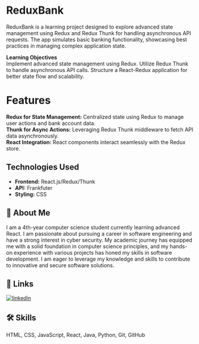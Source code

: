 
# ReduxBank



ReduxBank is a learning project designed to explore advanced state management using Redux and Redux Thunk for handling asynchronous API requests. The app simulates basic banking functionality, showcasing best practices in managing complex application state.

**Learning Objectives**  
Implement advanced state management using Redux.
Utilize Redux Thunk to handle asynchronous API calls.
Structure a React-Redux application for better state flow and scalability.



# Features
 
**Redux for State Management:** Centralized state using Redux to manage user actions and bank account data.  
**Thunk for Async Actions:** Leveraging Redux Thunk middleware to fetch API data asynchronously.      
**React Integration:** React components interact seamlessly with the Redux store.  









## Technologies Used

- **Frontend:** React.js/Redux/Thunk
- **API:**  Frankfuter
- **Styling:** CSS 


## 🚀 About Me
I am a 4th-year computer science student currently learning advanced React. I am passionate about pursuing a career in software engineering and have a strong interest in cyber security. My academic journey has equipped me with a solid foundation in computer science principles, and my hands-on experience with various projects has honed my skills in software development. I am eager to leverage my knowledge and skills to contribute to innovative and secure software solutions.


## 🔗 Links

[![linkedin](https://img.shields.io/badge/linkedin-0A66C2?style=for-the-badge&logo=linkedin&logoColor=white)](https://www.linkedin.com/in/yazan-alqadery-b500a62a0/)



## 🛠 Skills
HTML, CSS, JavaScript, React, Java, Python, Git, GitHub

